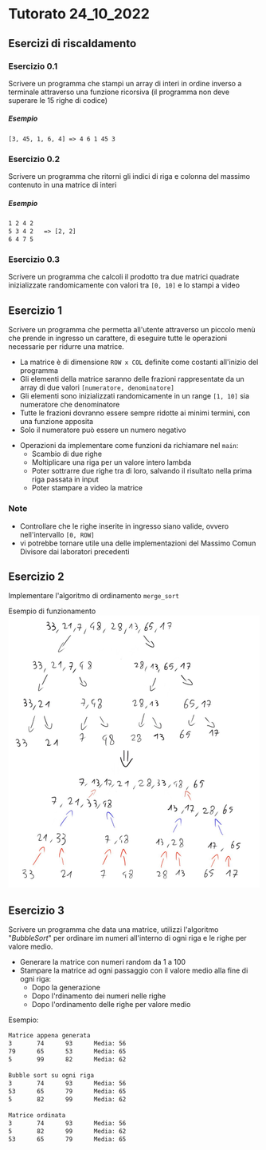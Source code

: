 # Tutorato  24_10_2022

## Esercizi di riscaldamento

### Esercizio 0.1
Scrivere un programma che stampi un array di interi in ordine inverso a terminale attraverso una funzione ricorsiva (il programma non deve superare le 15 righe di codice)

##### Esempio
```
[3, 45, 1, 6, 4] => 4 6 1 45 3
```

### Esercizio 0.2
Scrivere un programma che ritorni gli indici di riga e colonna del massimo contenuto in una matrice di interi

##### Esempio
```
1 2 4 2
5 3 4 2   => [2, 2]
6 4 7 5
```

### Esercizio 0.3
Scrivere un programma che calcoli il prodotto tra due matrici quadrate inizializzate randomicamente con valori tra `[0, 10]` e lo stampi a video


## Esercizio 1

Scrivere un programma che permetta all'utente attraverso un piccolo menù che prende in ingresso un carattere, di eseguire tutte le operazioni necessarie per ridurre una matrice.

* La matrice è di dimensione `ROW x COL` definite come costanti all'inizio del programma
* Gli elementi della matrice saranno delle frazioni rappresentate da un array di due valori `[numeratore, denominatore]`
* Gli elementi sono inizializzati randomicamente in un range `[1, 10]` sia numeratore che denominatore
* Tutte le frazioni dovranno essere sempre ridotte ai minimi termini, con una funzione apposita
* Solo il numeratore può essere un numero negativo
-  Operazioni da implementare come funzioni da richiamare nel `main`:
   - Scambio di due righe
   - Moltiplicare una riga per un valore intero lambda
   - Poter sottrarre due righe tra di loro, salvando il risultato nella prima riga passata in input
   - Poter stampare a video la matrice

### Note
- Controllare che le righe inserite in ingresso siano valide, ovvero nell'intervallo `[0, ROW]`
- vi potrebbe tornare utile una delle implementazioni del Massimo Comun Divisore dai laboratori precedenti

## Esercizio 2
Implementare l'algoritmo di ordinamento `merge_sort`

Esempio di funzionamento
![Alt text](mergesort_pic.jpg)

## Esercizio 3

Scrivere un programma che data una matrice, utilizzi l'algoritmo "*BubbleSort*" per ordinare im numeri all'interno di ogni riga e le righe per valore medio.
   - Generare la matrice con numeri random da 1 a 100
   - Stampare la matrice ad ogni passaggio con il valore medio alla fine di ogni riga:
      - Dopo la generazione
      - Dopo l'rdinamento dei numeri nelle righe
      - Dopo l'ordinamento delle righe per valore medio

Esempio:
```
Matrice appena generata
3       74      93      Media: 56
79      65      53      Media: 65
5       99      82      Media: 62

Bubble sort su ogni riga
3       74      93      Media: 56
53      65      79      Media: 65
5       82      99      Media: 62

Matrice ordinata
3       74      93      Media: 56
5       82      99      Media: 62
53      65      79      Media: 65
```